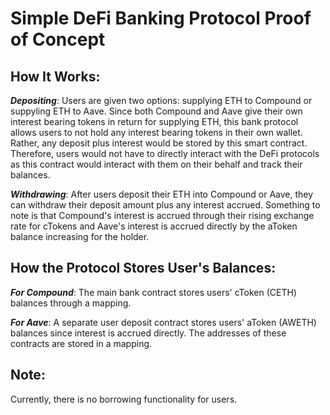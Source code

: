 # Simple DeFi Banking Protocol Proof of Concept

## How It Works:
***Depositing***: Users are given two options: supplying ETH to Compound or suppyling ETH to Aave. Since both Compound and Aave give their own interest bearing tokens in return for supplying ETH, this bank protocol allows users to not hold any interest bearing tokens in their own wallet. Rather, any deposit plus interest would be stored by this smart contract. Therefore, users would not have to directly interact with the DeFi protocols as this contract would interact with them on their behalf and track their balances.

***Withdrawing***: After users deposit their ETH into Compound or Aave, they can withdraw their deposit amount plus any interest accrued. Something to note is that Compound's interest is accrued through their rising exchange rate for cTokens and Aave's interest is accrued directly by the aToken balance increasing for the holder.

## How the Protocol Stores User's Balances: 
***For Compound***: The main bank contract stores users' cToken (CETH) balances through a mapping.

***For Aave***: A separate user deposit contract stores users' aToken (AWETH) balances since interest is accrued directly. The addresses of these contracts are stored in a mapping.

## Note:
Currently, there is no borrowing functionality for users.
